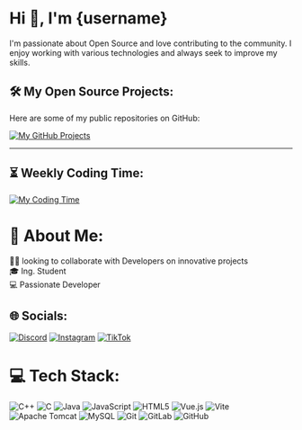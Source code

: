 

# Hi 👋, I'm {username} 

I'm passionate about Open Source and love contributing to the community. I enjoy working with various technologies and always seek to improve my skills.


## 🛠 My Open Source Projects:

Here are some of my public repositories on GitHub:

[![My GitHub Projects](https://github-readme-stats.vercel.app/api?username={username}&show_icons=true&theme=radical)](https://github.com/{username})

---

## ⏳ Weekly Coding Time:

[![My Coding Time](https://github-readme-stats.vercel.app/api/wakatime?username={username}&theme=radical)](https://wakatime.com/@{username})


# 💫 About Me:
👨‍💻 looking to collaborate with Developers on innovative projects  
🎓 Ing. Student  
💻 Passionate Developer  


## 🌐 Socials:
[![Discord](https://img.shields.io/badge/Discord-%237289DA.svg?logo=discord&logoColor=white)](https://discord.gg/lxenty) [![Instagram](https://img.shields.io/badge/Instagram-%23E4405F.svg?logo=Instagram&logoColor=white)](https://instagram.com/censatu) [![TikTok](https://img.shields.io/badge/TikTok-%23000000.svg?logo=TikTok&logoColor=white)](https://tiktok.com/@censatu) 

# 💻 Tech Stack:
![C++](https://img.shields.io/badge/c++-%2300599C.svg?style=for-the-badge&logo=c%2B%2B&logoColor=white) ![C](https://img.shields.io/badge/c-%2300599C.svg?style=for-the-badge&logo=c&logoColor=white) ![Java](https://img.shields.io/badge/java-%23ED8B00.svg?style=for-the-badge&logo=openjdk&logoColor=white) ![JavaScript](https://img.shields.io/badge/javascript-%23323330.svg?style=for-the-badge&logo=javascript&logoColor=%23F7DF1E) ![HTML5](https://img.shields.io/badge/html5-%23E34F26.svg?style=for-the-badge&logo=html5&logoColor=white) ![Vue.js](https://img.shields.io/badge/vue.js-%2335495e.svg?style=for-the-badge&logo=vuedotjs&logoColor=%234FC08D) ![Vite](https://img.shields.io/badge/vite-%23646CFF.svg?style=for-the-badge&logo=vite&logoColor=white) ![Apache Tomcat](https://img.shields.io/badge/apache%20tomcat-%23F8DC75.svg?style=for-the-badge&logo=apache-tomcat&logoColor=black) ![MySQL](https://img.shields.io/badge/mysql-4479A1.svg?style=for-the-badge&logo=mysql&logoColor=white) ![Git](https://img.shields.io/badge/git-%23F05033.svg?style=for-the-badge&logo=git&logoColor=white) ![GitLab](https://img.shields.io/badge/gitlab-%23181717.svg?style=for-the-badge&logo=gitlab&logoColor=white) ![GitHub](https://img.shields.io/badge/github-%23121011.svg?style=for-the-badge&logo=github&logoColor=white)
